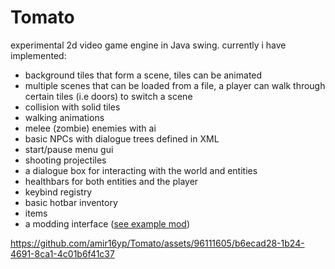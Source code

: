 # Tomato
experimental 2d video game engine in Java swing.
currently i have implemented:
- background tiles that form a scene, tiles can be animated
- multiple scenes that can be loaded from a file, a player can walk through certain tiles (i.e doors) to switch a scene
- collision with solid tiles
- walking animations
- melee (zombie) enemies with ai
- basic NPCs with dialogue trees defined in XML
- start/pause menu gui
- shooting projectiles
- a dialogue box for interacting with the world and entities
- healthbars for both entities and the player
- keybind registry
- basic hotbar inventory
- items
- a modding interface ([see example mod](https://github.com/amir16yp/Tomato-ExampleMod))


https://github.com/amir16yp/Tomato/assets/96111605/b6ecad28-1b24-4691-8ca1-4c01b6f41c37

